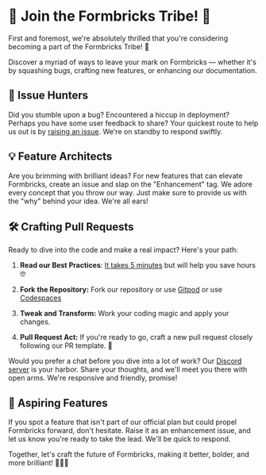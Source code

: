 # 🚀 Join the Formbricks Tribe! 🧱

First and foremost, we're absolutely thrilled that you're considering becoming a part of the Formbricks Tribe! 🤗

Discover a myriad of ways to leave your mark on Formbricks — whether it's by squashing bugs, crafting new features, or enhancing our documentation.

## 🐛 Issue Hunters

Did you stumble upon a bug? Encountered a hiccup in deployment? Perhaps you have some user feedback to share? Your quickest route to help us out is by [raising an issue](https://github.com/formbricks/formbricks/issues/new/choose). We're on standby to respond swiftly.

## 💡 Feature Architects

Are you brimming with brilliant ideas? For new features that can elevate Formbricks, create an issue and slap on the "Enhancement" tag. We adore every concept that you throw our way. Just make sure to provide us with the "why" behind your idea. We're all ears!

## 🛠 Crafting Pull Requests

Ready to dive into the code and make a real impact? Here's your path:

1. **Read our Best Practices**: [It takes 5 minutes](https://formbricks.com/docs/developer-docs/contributing/get-started) but will help you save hours 🤓

1. **Fork the Repository:** Fork our repository or use [Gitpod](https://formbricks.com/docs/developer-docs/contributing/gitpod) or use [Codespaces](https://formbricks.com/docs/developer-docs/contributing/codespaces)

1. **Tweak and Transform:** Work your coding magic and apply your changes.

1. **Pull Request Act:** If you're ready to go, craft a new pull request closely following our PR template. 🙏

Would you prefer a chat before you dive into a lot of work? Our [Discord server](https://formbricks.com/discord) is your harbor. Share your thoughts, and we'll meet you there with open arms. We're responsive and friendly, promise!

## 🚀 Aspiring Features

If you spot a feature that isn't part of our official plan but could propel Formbricks forward, don't hesitate. Raise it as an enhancement issue, and let us know you're ready to take the lead. We'll be quick to respond.

Together, let's craft the future of Formbricks, making it better, bolder, and more brilliant! 🚀🧱🌟
